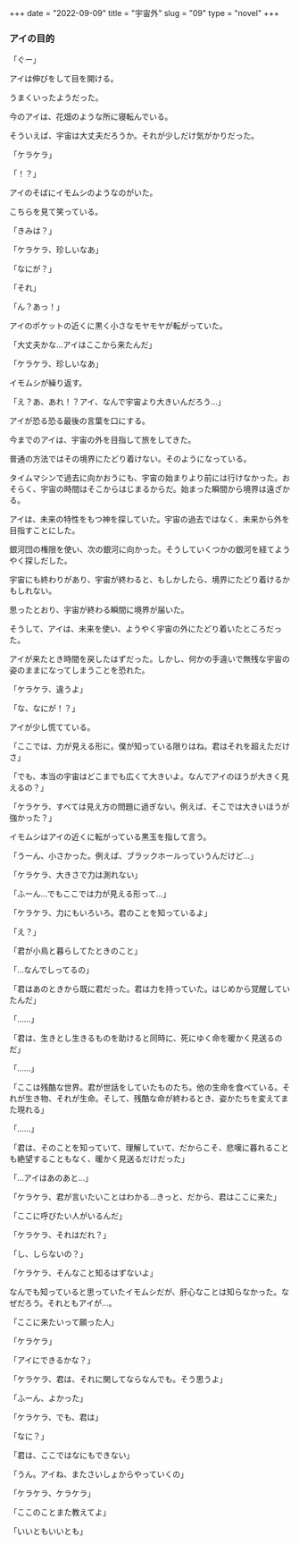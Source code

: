 +++
date = "2022-09-09"
title = "宇宙外"
slug = "09"
type = "novel"
+++

### アイの目的

「ぐー」

アイは伸びをして目を開ける。

うまくいったようだった。

今のアイは、花畑のような所に寝転んでいる。

そういえば、宇宙は大丈夫だろうか。それが少しだけ気がかりだった。

「ケラケラ」

「！？」

アイのそばにイモムシのようなのがいた。

こちらを見て笑っている。

「きみは？」

「ケラケラ、珍しいなあ」

「なにが？」

「それ」

「ん？あっ！」

アイのポケットの近くに黒く小さなモヤモヤが転がっていた。

「大丈夫かな...アイはここから来たんだ」

「ケラケラ、珍しいなあ」

イモムシが繰り返す。

「え？あ、あれ！？アイ、なんで宇宙より大きいんだろう...」

アイが恐る恐る最後の言葉を口にする。

今までのアイは、宇宙の外を目指して旅をしてきた。

普通の方法ではその境界にたどり着けない。そのようになっている。

タイムマシンで過去に向かおうにも、宇宙の始まりより前には行けなかった。おそらく、宇宙の時間はそこからはじまるからだ。始まった瞬間から境界は遠ざかる。

アイは、未来の特性をもつ神を探していた。宇宙の過去ではなく、未来から外を目指すことにした。

銀河団の権限を使い、次の銀河に向かった。そうしていくつかの銀河を経てようやく探しだした。

宇宙にも終わりがあり、宇宙が終わると、もしかしたら、境界にたどり着けるかもしれない。

思ったとおり、宇宙が終わる瞬間に境界が届いた。

そうして、アイは、未来を使い、ようやく宇宙の外にたどり着いたところだった。

アイが来たとき時間を戻したはずだった。しかし、何かの手違いで無残な宇宙の姿のままになってしまうことを恐れた。

「ケラケラ、違うよ」

「な、なにが！？」

アイが少し慌てている。

「ここでは、力が見える形に。僕が知っている限りはね。君はそれを超えただけさ」

「でも、本当の宇宙はどこまでも広くて大きいよ。なんでアイのほうが大きく見えるの？」

「ケラケラ、すべては見え方の問題に過ぎない。例えば、そこでは大きいほうが強かった？」

イモムシはアイの近くに転がっている黒玉を指して言う。

「うーん、小さかった。例えば、ブラックホールっていうんだけど...」

「ケラケラ、大きさで力は測れない」

「ふーん...でもここでは力が見える形って...」

「ケラケラ、力にもいろいろ。君のことを知っているよ」

「え？」

「君が小鳥と暮らしてたときのこと」

「...なんでしってるの」

「君はあのときから既に君だった。君は力を持っていた。はじめから覚醒していたんだ」

「......」

「君は、生きとし生きるものを助けると同時に、死にゆく命を暖かく見送るのだ」

「......」

「ここは残酷な世界。君が世話をしていたものたち。他の生命を食べている。それが生き物、それが生命。そして、残酷な命が終わるとき、姿かたちを変えてまた現れる」

「......」

「君は、そのことを知っていて、理解していて、だからこそ、悲嘆に暮れることも絶望することもなく、暖かく見送るだけだった」

「...アイはあのあと...」

「ケラケラ、君が言いたいことはわかる...きっと、だから、君はここに来た」

「ここに呼びたい人がいるんだ」

「ケラケラ、それはだれ？」

「し、しらないの？」

「ケラケラ、そんなこと知るはずないよ」

なんでも知っていると思っていたイモムシだが、肝心なことは知らなかった。なぜだろう。それともアイが...。

「ここに来たいって願った人」

「ケラケラ」

「アイにできるかな？」

「ケラケラ、君は、それに関してならなんでも。そう思うよ」

「ふーん、よかった」

「ケラケラ、でも、君は」

「なに？」

「君は、ここではなにもできない」

「うん。アイね、またさいしょからやっていくの」

「ケラケラ、ケラケラ」

「ここのことまた教えてよ」

「いいともいいとも」

